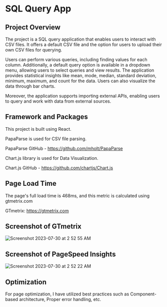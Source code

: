 # SQL Query App

## Project Overview
The project is a SQL query application that enables users to interact with CSV files. It offers a default CSV file and the option for users to upload their own CSV files for querying. 

Users can perform various queries, including finding values for each column. Additionally, a default query option is available in a dropdown menu, allowing users to select queries and view results. The application provides statistical insights like mean, mode, median, standard deviation, minimum, maximum, and count for the data. Users can also visualize the data through bar charts. 

Moreover, the application supports importing external APIs, enabling users to query and work with data from external sources.

## Framework and Packages

This project is built using React.

PapaParse is used for CSV file parsing.

PapaParse GitHub - https://github.com/mholt/PapaParse

Chart.js library is used for Data Visualization.

Chart.js GitHub - https://github.com/chartjs/Chart.js

## Page Load Time

The page's full load time is 468ms, and this metric is calculated using gtmetrix.com

GTmetrix: https://gtmetrix.com

## Screenshot of GTmetrix

![Screenshot 2023-07-30 at 2 52 55 AM](https://github.com/Amitrai011/sql-query-app/assets/42946110/d98b11b6-1259-49a7-88dd-a1ffbf7ac1e0)

## Screenshot of PageSpeed Insights

![Screenshot 2023-07-30 at 2 52 22 AM](https://github.com/Amitrai011/sql-query-app/assets/42946110/9981fd9f-e829-43e2-8ff1-01e53d6c594e)


## Optimization

For page optimization, I have utilized best practices such as Component-based architecture, Proper error handling, etc.
